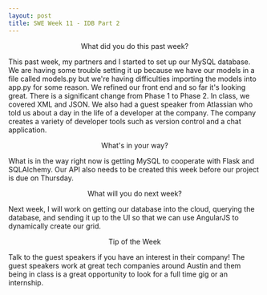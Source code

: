```yaml
---
layout: post
title: SWE Week 11 - IDB Part 2
---
```


<p align="center"> What did you do this past week? </p>
This past week, my partners and I started to set up our MySQL database. We are having some trouble setting it up because we have our models in a file called models.py but we're having difficulties importing the models into app.py for some reason. We refined our front end and so far it's looking great. There is a significant change from Phase 1 to Phase 2. In class, we covered XML and JSON. We also had a guest speaker from Atlassian who told us about a day in the life of a developer at the company. The company creates a variety of developer tools such as version control and a chat application. 

<p align="center"> What's in your way? </p>
What is in the way right now is getting MySQL to cooperate with Flask and SQLAlchemy. Our API also needs to be created this week before our project is due on Thursday. 

<p align="center"> What will you do next week? </p>
Next week, I will work on getting our database into the cloud, querying the database, and sending it up to the UI so that we can use AngularJS to dynamically create our grid.

<p align="center"> Tip of the Week </p>
Talk to the guest speakers if you have an interest in their company! The guest speakers work at great tech companies around Austin and them being in class is a great opportunity to look for a full time gig or an internship. 
